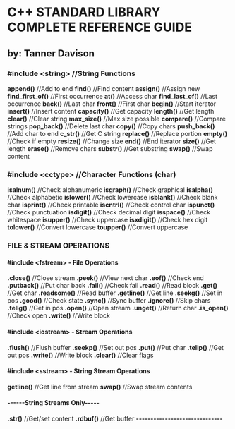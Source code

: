 # **C++ STANDARD LIBRARY COMPLETE REFERENCE GUIDE**
## **by: Tanner Davison**

### **#include \<string>** //String Functions
**append()** //Add to end               **find()** //Find content
**assign()** //Assign new              **find_first_of()** //First occurrence
**at()** //Access char                 **find_last_of()** //Last occurrence
**back()** //Last char                 **front()** //First char
**begin()** //Start iterator           **insert()** //Insert content
**capacity()** //Get capacity          **length()** //Get length
**clear()** //Clear string             **max_size()** //Max size possible
**compare()** //Compare strings        **pop_back()** //Delete last char
**copy()** //Copy chars                **push_back()** //Add char to end
**c_str()** //Get C string             **replace()** //Replace portion
**empty()** //Check if empty           **resize()** //Change size
**end()** //End iterator               **size()** //Get length
**erase()** //Remove chars             **substr()** //Get substring
**swap()** //Swap content

### **#include \<cctype>** //Character Functions (char)
**isalnum()** //Check alphanumeric     **isgraph()** //Check graphical
**isalpha()** //Check alphabetic       **islower()** //Check lowercase
**isblank()** //Check blank char       **isprint()** //Check printable
**iscntrl()** //Check control char     **ispunct()** //Check punctuation
**isdigit()** //Check decimal digit    **isspace()** //Check whitespace
**isupper()** //Check uppercase        **isxdigit()** //Check hex digit
**tolower()** //Convert lowercase      **toupper()** //Convert uppercase

### FILE & STREAM OPERATIONS
#### **#include \<fstream>** - File Operations
**.close()** //Close stream            **.peek()** //View next char
**.eof()** //Check end                 **.putback()** //Put char back
**.fail()** //Check fail               **.read()** //Read block
**.get()** //Get char                  **.readsome()** //Read buffer
**.getline()** //Get line              **.seekg()** //Set in pos
**.good()** //Check state              **.sync()** //Sync buffer
**.ignore()** //Skip chars             **.tellg()** //Get in pos
**.open()** //Open stream              **.unget()** //Return char
**.is_open()** //Check open            **.write()** //Write block

#### **#include \<iostream>** - Stream Operations
**.flush()** //Flush buffer            **.seekp()** //Set out pos
**.put()** //Put char                  **.tellp()** //Get out pos
**.write()** //Write block             **.clear()** //Clear flags

#### **#include \<sstream>** - String Stream Operations
**getline()** //Get line from stream
**swap()** //Swap stream contents

#### **------String Streams Only-----**
**.str()** //Get/set content           **.rdbuf()** //Get buffer
**------------------------------**
